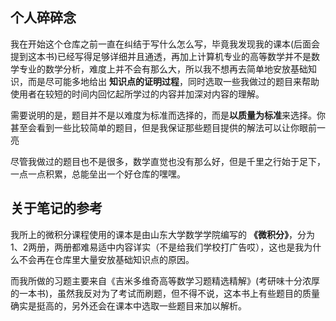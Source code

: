 ## 个人碎碎念
我在开始这个仓库之前一直在纠结于写什么怎么写，毕竟我发现我的课本(后面会提到这本书)已经写得足够详细并且通透，再加上计算机专业的高等数学并不是数学专业的数学分析，难度上并不会有那么大，所以我不想再去简单地安放基础知识，而是尽可能多地给出 **知识点的证明过程**，同时选取一些我做过的题目来帮助使用者在较短的时间内回忆起所学过的内容并加深对内容的理解。

需要说明的是，题目并不是以难度为标准而选择的，而是**以质量为标准**来选择。你甚至会看到一些比较简单的题目，但是我保证那些题目提供的解法可以让你眼前一亮

尽管我做过的题目也不是很多，数学直觉也没有那么好，但是千里之行始于足下，一点一点积累，总能垒出一个好仓库的嘿嘿。

## 关于笔记的参考

我所上的微积分课程使用的课本是由山东大学数学学院编写的 **《微积分》**，分为1、2两册，两册都难易适中内容详实（不是给我们学校打广告哎），这也是我为什么不会再在仓库里大量安放基础知识点的原因。

而我所做的习题主要来自《吉米多维奇高等数学习题精选精解》(考研味十分浓厚的一本书)，虽然我反对为了考试而刷题，但不得不说，这本书上有些题目的质量确实是挺高的，另外还会在课本中选取一些题目来加以解析。

